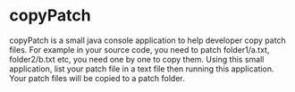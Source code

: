 copyPatch
=========

copyPatch is a small java console application to help developer copy patch files. For example in your source code, you need to patch folder1/a.txt, folder2/b.txt etc, you need one by one to copy them. Using this small application, list your patch file in a text file then running this application. Your patch files will be copied to a patch folder.
